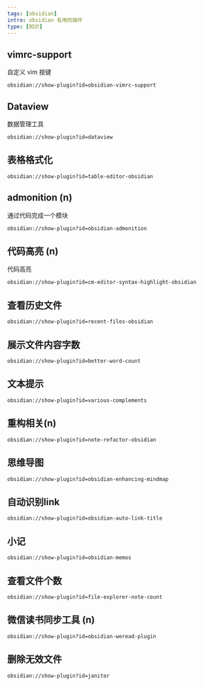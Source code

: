 ```yaml
---
tags: [obsidian]
intro: obsidian 有用的插件
type: [知识]
---
```

## vimrc-support
自定义 vim 按键
```
obsidian://show-plugin?id=obsidian-vimrc-support
```
## Dataview
数据管理工具
```
obsidian://show-plugin?id=dataview
```
## 表格格式化
```
obsidian://show-plugin?id=table-editor-obsidian
```
## admonition (n)
通过代码完成一个模块
```
obsidian://show-plugin?id=obsidian-admonition

```
## 代码高亮 (n)
代码高亮
```
obsidian://show-plugin?id=cm-editor-syntax-highlight-obsidian
```
## 查看历史文件
```
obsidian://show-plugin?id=recent-files-obsidian
```
## 展示文件内容字数
```
obsidian://show-plugin?id=better-word-count
```
## 文本提示
```
obsidian://show-plugin?id=various-complements
```
## 重构相关(n)
```
obsidian://show-plugin?id=note-refactor-obsidian
```
## 思维导图
```
obsidian://show-plugin?id=obsidian-enhancing-mindmap
```
## 自动识别link
```
obsidian://show-plugin?id=obsidian-auto-link-title
```
## 小记
```
obsidian://show-plugin?id=obsidian-memos
```
## 查看文件个数
```
obsidian://show-plugin?id=file-explorer-note-count
```
## 微信读书同步工具 (n)
```
obsidian://show-plugin?id=obsidian-weread-plugin
```
## 删除无效文件
```
obsidian://show-plugin?id=janitor
```